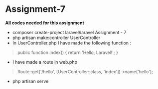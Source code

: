 # Assignment-7

**All codes needed for this assignment** 

- composer create-project laravel/laravel Assignment - 7
- php artisan make:controller UserController
- In UserController.php I have made the following function :
>    public function index() 
>    {
>        return 'Hello, Laravel!';
>    }
- I have made a route in web.php
>   Route::get('/hello', [UserController::class, 'index'])->name('hello');
- php artisan serve

